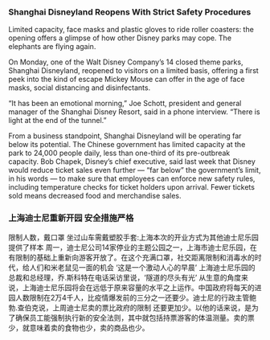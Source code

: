 ### Shanghai Disneyland Reopens With Strict  Safety Procedures
Limited capacity, face masks and plastic gloves to ride roller coasters: the opening offers a glimpse of how other Disney parks may cope.
The elephants are flying again.

On Monday, one of the Walt Disney Company’s 14 closed theme parks, Shanghai Disneyland, reopened to visitors on a limited basis, offering a first peek into the kind of escape Mickey Mouse can offer in the age of face masks, social distancing and disinfectants.

“It has been an emotional morning,” Joe Schott, president and general manager of the Shanghai Disney Resort, said in a phone interview. “There is light at the end of the tunnel.”

From a business standpoint, Shanghai Disneyland will be operating far below its potential. The Chinese government has limited capacity at the  park to 24,000 people daily, less than one-third of its pre-outbreak capacity. Bob Chapek, Disney’s chief executive, said last week that Disney would reduce ticket sales even further — “far below” the government’s limit, in his words — to make sure that employees can enforce new safety rules, including temperature checks for ticket holders upon arrival. Fewer tickets sold means decreased food and merchandise sales.

### 上海迪士尼重新开园 安全措施严格
限制人数，戴口罩 坐过山车需戴塑胶手套:上海本次的开业方式为其他迪士尼乐园提供了样本
周一，迪士尼公司14家停业的主题公园之一，上海市迪士尼乐园，在有限制的基础上重新向游客开放了。在这个充满口罩，社交距离限制和消毒水的时代，给人们和米老鼠见一面的机会
‘这是一个激动人心的早晨’ 上海迪士尼乐园的总裁和总经理，乔.斯科特在电话采访里说，‘隧道的尽头有光’
从生意的角度来说，上海迪士尼乐园将会在远低于原来容量的水平之上运作。中国政府将每天的进园人数限制在2万4千人，比疫情爆发前的三分之一还要少。迪士尼的行政主管鲍勃.查伯克说，上周迪士尼卖的票比政府的限制
还要更加少。以他的话来说，是为了确保员工能强制执行新的安全法则，其中就包括持票游客的体温测量。卖的票少，就意味着卖的食物也少，卖的商品也少。
